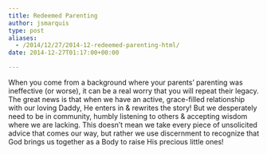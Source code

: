 ```yaml
---
title: Redeemed Parenting
author: jsmarquis
type: post
aliases:
  - /2014/12/27/2014-12-redeemed-parenting-html/
date: 2014-12-27T01:17:00+00:00

---
```

When you come from a background where your parents&#8217; parenting was ineffective (or worse), it can be a real worry that you will repeat their legacy. The great news is that when we have an active, grace-filled relationship with our loving Daddy, He enters in & rewrites the story! But we desperately need to be in community, humbly listening to others & accepting wisdom where we are lacking. This doesn&#8217;t mean we take every piece of unsolicited advice that comes our way, but rather we use discernment to recognize that God brings us together as a Body to raise His precious little ones!